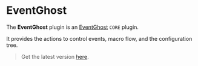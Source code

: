 # EventGhost

The **EventGhost** plugin is an [EventGhost](https://github.com/EventGhost/EventGhost) `CORE` plugin.

It provides the actions to control events, macro flow, and the configuration tree.

> Get the latest version [here](https://github.com/EventGhost/EventGhost/tree/master/plugins/EventGhost).